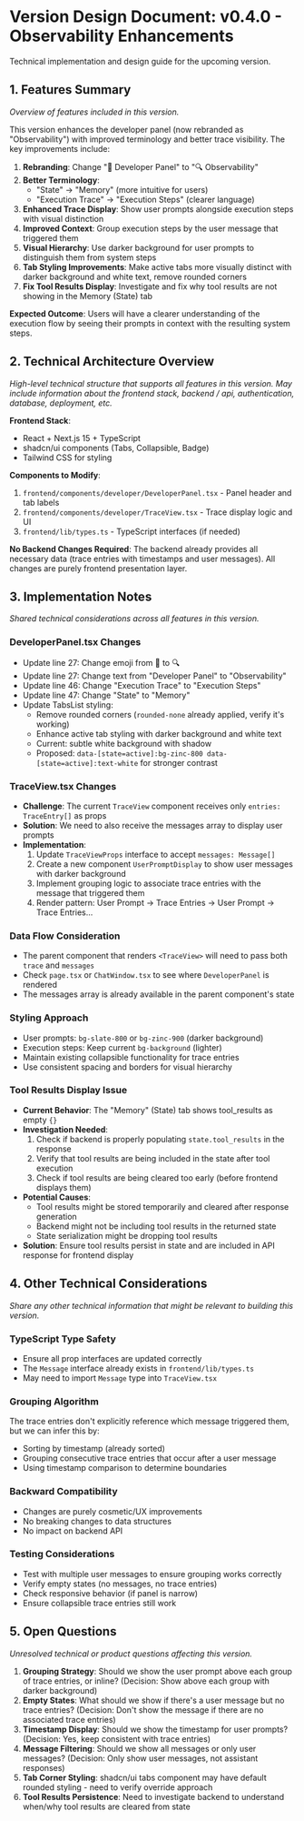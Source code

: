 # Version Design Document: v0.4.0 - Observability Enhancements
Technical implementation and design guide for the upcoming version.

## 1. Features Summary
_Overview of features included in this version._

This version enhances the developer panel (now rebranded as "Observability") with improved terminology and better trace visibility. The key improvements include:

1. **Rebranding**: Change "🔧 Developer Panel" to "🔍 Observability"
2. **Better Terminology**:
   - "State" → "Memory" (more intuitive for users)
   - "Execution Trace" → "Execution Steps" (clearer language)
3. **Enhanced Trace Display**: Show user prompts alongside execution steps with visual distinction
4. **Improved Context**: Group execution steps by the user message that triggered them
5. **Visual Hierarchy**: Use darker background for user prompts to distinguish them from system steps
6. **Tab Styling Improvements**: Make active tabs more visually distinct with darker background and white text, remove rounded corners
7. **Fix Tool Results Display**: Investigate and fix why tool results are not showing in the Memory (State) tab

**Expected Outcome**: Users will have a clearer understanding of the execution flow by seeing their prompts in context with the resulting system steps.

## 2. Technical Architecture Overview
_High-level technical structure that supports all features in this version. May include information about the frontend stack, backend / api, authentication, database, deployment, etc._

**Frontend Stack**:
- React + Next.js 15 + TypeScript
- shadcn/ui components (Tabs, Collapsible, Badge)
- Tailwind CSS for styling

**Components to Modify**:
1. `frontend/components/developer/DeveloperPanel.tsx` - Panel header and tab labels
2. `frontend/components/developer/TraceView.tsx` - Trace display logic and UI
3. `frontend/lib/types.ts` - TypeScript interfaces (if needed)

**No Backend Changes Required**: The backend already provides all necessary data (trace entries with timestamps and user messages). All changes are purely frontend presentation layer.

## 3. Implementation Notes
_Shared technical considerations across all features in this version._

### DeveloperPanel.tsx Changes
- Update line 27: Change emoji from 🔧 to 🔍
- Update line 27: Change text from "Developer Panel" to "Observability"
- Update line 46: Change "Execution Trace" to "Execution Steps"
- Update line 47: Change "State" to "Memory"
- Update TabsList styling:
  - Remove rounded corners (`rounded-none` already applied, verify it's working)
  - Enhance active tab styling with darker background and white text
  - Current: subtle white background with shadow
  - Proposed: `data-[state=active]:bg-zinc-800 data-[state=active]:text-white` for stronger contrast

### TraceView.tsx Changes
- **Challenge**: The current `TraceView` component receives only `entries: TraceEntry[]` as props
- **Solution**: We need to also receive the messages array to display user prompts
- **Implementation**:
  1. Update `TraceViewProps` interface to accept `messages: Message[]`
  2. Create a new component `UserPromptDisplay` to show user messages with darker background
  3. Implement grouping logic to associate trace entries with the message that triggered them
  4. Render pattern: User Prompt → Trace Entries → User Prompt → Trace Entries...

### Data Flow Consideration
- The parent component that renders `<TraceView>` will need to pass both `trace` and `messages`
- Check `page.tsx` or `ChatWindow.tsx` to see where `DeveloperPanel` is rendered
- The messages array is already available in the parent component's state

### Styling Approach
- User prompts: `bg-slate-800` or `bg-zinc-900` (darker background)
- Execution steps: Keep current `bg-background` (lighter)
- Maintain existing collapsible functionality for trace entries
- Use consistent spacing and borders for visual hierarchy

### Tool Results Display Issue
- **Current Behavior**: The "Memory" (State) tab shows tool_results as empty `{}`
- **Investigation Needed**:
  1. Check if backend is properly populating `state.tool_results` in the response
  2. Verify that tool results are being included in the state after tool execution
  3. Check if tool results are being cleared too early (before frontend displays them)
- **Potential Causes**:
  - Tool results might be stored temporarily and cleared after response generation
  - Backend might not be including tool results in the returned state
  - State serialization might be dropping tool results
- **Solution**: Ensure tool results persist in state and are included in API response for frontend display

## 4. Other Technical Considerations
_Share any other technical information that might be relevant to building this version._

### TypeScript Type Safety
- Ensure all prop interfaces are updated correctly
- The `Message` interface already exists in `frontend/lib/types.ts`
- May need to import `Message` type into `TraceView.tsx`

### Grouping Algorithm
The trace entries don't explicitly reference which message triggered them, but we can infer this by:
- Sorting by timestamp (already sorted)
- Grouping consecutive trace entries that occur after a user message
- Using timestamp comparison to determine boundaries

### Backward Compatibility
- Changes are purely cosmetic/UX improvements
- No breaking changes to data structures
- No impact on backend API

### Testing Considerations
- Test with multiple user messages to ensure grouping works correctly
- Verify empty states (no messages, no trace entries)
- Check responsive behavior (if panel is narrow)
- Ensure collapsible trace entries still work

## 5. Open Questions
_Unresolved technical or product questions affecting this version._

1. **Grouping Strategy**: Should we show the user prompt above each group of trace entries, or inline? (Decision: Show above each group with darker background)
2. **Empty States**: What should we show if there's a user message but no trace entries? (Decision: Don't show the message if there are no associated trace entries)
3. **Timestamp Display**: Should we show the timestamp for user prompts? (Decision: Yes, keep consistent with trace entries)
4. **Message Filtering**: Should we show all messages or only user messages? (Decision: Only show user messages, not assistant responses)
5. **Tab Corner Styling**: shadcn/ui tabs component may have default rounded styling - need to verify override approach
6. **Tool Results Persistence**: Need to investigate backend to understand when/why tool results are cleared from state
